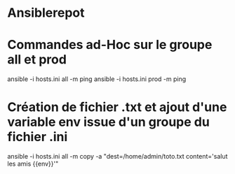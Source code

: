 # Ansiblerepot
# Commandes ad-Hoc sur le groupe all et prod
ansible -i hosts.ini all -m ping
ansible -i hosts.ini prod -m ping

# Création de fichier .txt et ajout d'une variable env issue d'un groupe du fichier .ini
ansible -i hosts.ini all -m copy -a "dest=/home/admin/toto.txt content='salut les amis {{env}}'"